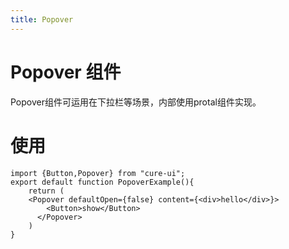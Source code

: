 ```yaml
---
title: Popover
---
```




# Popover 组件

Popover组件可运用在下拉栏等场景，内部使用protal组件实现。

# 使用

```tsx
import {Button,Popover} from "cure-ui";
export default function PopoverExample(){
	return (
    <Popover defaultOpen={false} content={<div>hello</div>}>
        <Button>show</Button>
      </Popover>
    )
}
```

